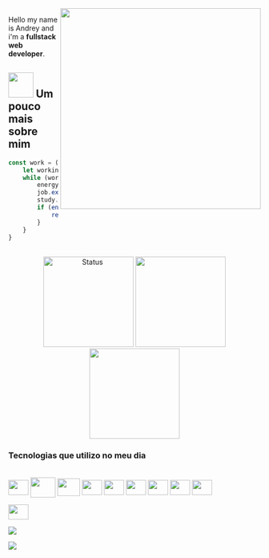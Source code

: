 <img src="https://raw.githubusercontent.com/MicaelliMedeiros/micaellimedeiros/master/image/computer-illustration.png" min-width="400px" max-width="400px" width="400px" align="right">

<p align="left"> 
    Hello my name is Andrey and i'm a <strong>fullstack web developer</strong>.<br>
</p>

## <img src="https://media.giphy.com/media/VgCDAzcKvsR6OM0uWg/giphy.gif" width="50"></img> Um pouco mais sobre mim

```javascript
const work = () => {
    let working = true;
    while (working) {
        energy.drink();
        job.execute();
        study.execute();
        if (energy() === "empty") {
            refrigerator() === "empty" ? refrigerator.brew() : energy.buy();
        }
    }
}
```

<br>
      
<div align="center">
 <img height="180em" src="https://github-readme-stats.vercel.app/api?username=andreymarques1202&show_icons=true&theme=onedark" alt="Status"/>
 <img height="180em" src="https://github-readme-stats.vercel.app/api/top-langs/?username=andreymarques1202&theme=onedark&hide_border=false&include_all_commits=true&count_private=true&layout=compact&langs_count=8&hide=Hack"/>
 <img height="180em" src="https://github-readme-streak-stats.herokuapp.com/?user=andreymarques1202&theme=onedark&hide_border=false"/>
</div>
  
### Tecnologias que utilizo no meu dia

<div style="display: inline_block"><br>
<img align="center" height="30" width="40" src="https://cdn.jsdelivr.net/gh/devicons/devicon/icons/javascript/javascript-original.svg" />
    
<img align="center" height="40" width="50" img src="https://cdn.jsdelivr.net/gh/devicons/devicon/icons/css3/css3-original-wordmark.svg" />
    
<img align="center" height="35" width="45" src="https://cdn.jsdelivr.net/gh/devicons/devicon/icons/html5/html5-original.svg" />
    
<img align="center" height="30" width="40" src="https://cdn.jsdelivr.net/gh/devicons/devicon@latest/icons/tailwindcss/tailwindcss-original.svg" />
    
<img align="center" height="30" width="40" src="https://cdn.jsdelivr.net/gh/devicons/devicon@latest/icons/react/react-original.svg" />
    
<img align="center" height="30" width="40" src="https://cdn.jsdelivr.net/gh/devicons/devicon@latest/icons/php/php-original.svg" />
    
<img align="center" height="30" width="40" src="https://cdn.jsdelivr.net/gh/devicons/devicon@latest/icons/nodejs/nodejs-original-wordmark.svg" />
    
<img align="center" height="30" width="40" src="https://cdn.jsdelivr.net/gh/devicons/devicon@latest/icons/nextjs/nextjs-original.svg" />
    
<img align="center" height="30" width="40" src="https://cdn.jsdelivr.net/gh/devicons/devicon@latest/icons/mysql/mysql-original.svg" />
    
<img align="center" height="30" width="40" src="https://cdn.jsdelivr.net/gh/devicons/devicon@latest/icons/laravel/laravel-original.svg" /><br>
</div>

<div>
   <a href = "mailto: andreymarques822@gmail.com"><img src="https://img.shields.io/badge/-Gmail-%23333?style=for-the-badge&logo=gmail&logoColor=white" target="_blank"></a>
   
   <a href="https://www.linkedin.com/in/andreymmarques/" target="_blank"><img src="https://img.shields.io/badge/-LinkedIn-%230077B5?style=for-the-badge&logo=linkedin&logoColor=white" target="_blank"></a> 
</div>
